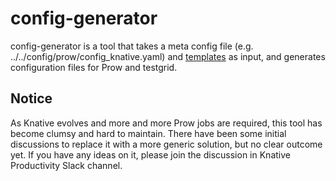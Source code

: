 # config-generator

config-generator is a tool that takes a meta config file (e.g. ../../config/prow/config_knative.yaml)
and [templates](./templates) as input, and generates configuration files for Prow and testgrid.

## Notice

As Knative evolves and more and more Prow jobs are required, this tool has become clumsy and hard to
maintain. There have been some initial discussions to replace it with a more generic solution, but
no clear outcome yet. If you have any ideas on it, please join the discussion in Knative Productivity 
Slack channel.
